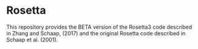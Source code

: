 # Rosetta
This repository provides the BETA version of the Rosetta3 code described in Zhang and Schaap, (2017) and the original Rosetta code described in Schaap et al. (2001). 
